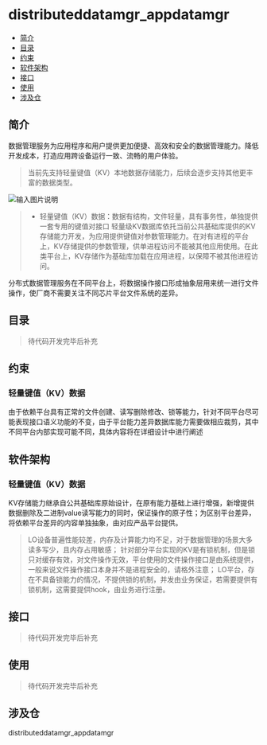 # distributeddatamgr_appdatamgr

-   [简介](#section11660541593)
-   [目录](#section1464106163817)
-   [约束](#section1718733212019)
-   [软件架构](#section159991817144514)
-   [接口](#section11510542164514)
-   [使用](#section1685211117463)
-   [涉及仓](#section10365113863719)

## 简介<a name="section11660541593"></a>
数据管理服务为应用程序和用户提供更加便捷、高效和安全的数据管理能力。降低开发成本，打造应用跨设备运行一致、流畅的用户体验。
> 当前先支持轻量键值（KV）本地数据存储能力，后续会逐步支持其他更丰富的数据类型。

![输入图片说明](https://images.gitee.com/uploads/images/2021/0422/193406_a3e03a96_8046977.png "屏幕截图.png")

> - 轻量键值（KV）数据：数据有结构，文件轻量，具有事务性，单独提供一套专用的键值对接口
轻量级KV数据库依托当前公共基础库提供的KV存储能力开发，为应用提供键值对参数管理能力。在对有进程的平台上，KV存储提供的参数管理，供单进程访问不能被其他应用使用。在此类平台上，KV存储作为基础库加载在应用进程，以保障不被其他进程访问。

分布式数据管理服务在不同平台上，将数据操作接口形成抽象层用来统一进行文件操作，使厂商不需要关注不同芯片平台文件系统的差异。

## 目录<a name="section1464106163817"></a>
> 待代码开发完毕后补充

## 约束<a name="section1718733212019"></a>
### 轻量键值（KV）数据
由于依赖平台具有正常的文件创建、读写删除修改、锁等能力，针对不同平台尽可能表现接口语义功能的不变，由于平台能力差异数据库能力需要做相应裁剪，其中不同平台内部实现可能不同，具体内容将在详细设计中进行阐述

## 软件架构<a name="section159991817144514"></a>
### 轻量键值（KV）数据
KV存储能力继承自公共基础库原始设计，在原有能力基础上进行增强，新增提供数据删除及二进制value读写能力的同时，保证操作的原子性；为区别平台差异，将依赖平台差异的内容单独抽象，由对应产品平台提供。
>LO设备普遍性能较差，内存及计算能力均不足，对于数据管理的场景大多读多写少，且内存占用敏感；
>针对部分平台实现的KV是有锁机制，但是锁只对缓存有效，对文件操作无效，平台使用的文件操作接口是由系统提供，一般来说文件操作接口本身并不是进程安全的，请格外注意；
>LO平台，存在不具备锁能力的情况，不提供锁的机制，并发由业务保证，若需要提供有锁机制，这需要提供hook，由业务进行注册。

## 接口<a name="section11510542164514"></a>
> 待代码开发完毕后补充

## 使用<a name="section1685211117463"></a>
> 待代码开发完毕后补充

## 涉及仓<a name="section10365113863719"></a>
distributeddatamgr_appdatamgr
